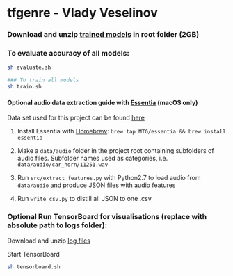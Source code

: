 # tfgenre - Vlady Veselinov
### Download and unzip [trained models](https://drive.google.com/file/d/1vKefYwCyanKxHKeef-yzxh0YMpuil4ju/view?usp=sharing) in root folder (2GB)

### To evaluate accuracy of all models:
```sh
sh evaluate.sh
```

```sh
### To train all models
sh train.sh
```



#### Optional audio data extraction guide with [Essentia](http://essentia.upf.edu/documentation/) (macOS only)
Data set used for this project can be found [here](http://mtg.upf.edu/ismir2004/contest/tempoContest/node5.html)

1. Install Essentia with [Homebrew](https://brew.sh/): `brew tap MTG/essentia && brew install essentia`
2. Make a `data/audio` folder in the project root containing subfolders of audio files.
Subfolder names used as categories, i.e. `data/audio/car_horn/11251.wav`

3. Run `src/extract_features.py` with Python2.7 to load audio from `data/audio` and produce JSON files with audio features
4. Run `write_csv.py` to distill all JSON to one .csv

### Optional Run TensorBoard for visualisations (replace with absolute path to logs folder):
Download and unzip [log files](https://drive.google.com/file/d/1LFD13gY05hR_EO_K7w0t0KQPLIr1ACJ7/view?usp=sharing)

Start TensorBoard 
```sh
sh tensorboard.sh
```